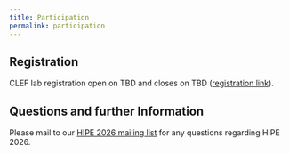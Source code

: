 ```yaml
---
title: Participation
permalink: participation
---
```


## Registration

CLEF lab registration open on TBD and closes on TBD ([registration link](https://clef2022-labs-registration.dei.unipd.it/)).

## Questions and further Information

Please mail to our [HIPE 2026 mailing list](https://groups.google.com/g/hipe-2026) for any questions regarding HIPE 2026.
